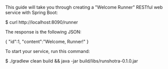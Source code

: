 
This guide will take you through creating a "Welcome Runner" RESTful web service with Spring Boot:




$ curl http://localhost:8090/runner

The response is the following JSON:

{
 "id":1,
 "content":"Welcome, Runner!"
}




To start your service, run this command:

$ ./gradlew clean build && java -jar build/libs/runshotra-0.1.0.jar




